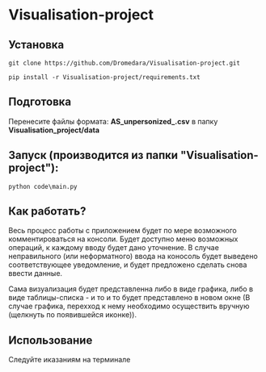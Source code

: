 # Visualisation-project

## Установка

    git clone https://github.com/Dromedara/Visualisation-project.git

    pip install -r Visualisation-project/requirements.txt

## Подготовка
  Перенесите файлы формата: **AS_unpersonized_<date>.csv** в папку **Visualisation_project/data**

## Запуск (производится из папки "Visualisation-project"):

    python code\main.py
  
## Как работать?

Весь процесс работы с приложением будет по мере возможного комментироваться на консоли. Будет доступно меню возможных операций, к каждому вводу будет дано уточнение. В случае неправильного (или неформатного) ввода на коносоль будет выведено соответствующее уведомление, и будет предложено сделать снова ввести данные.

Сама визуализация будет представленна либо в виде графика, либо в виде таблицы-списка - и то и то будет представлено в новом окне (В случае графика, перехход к нему необходимо осуществить вручную (щелкнуть по появившейся иконке)).

 ## Использование
    
Следуйте иказаниям на терминале 

